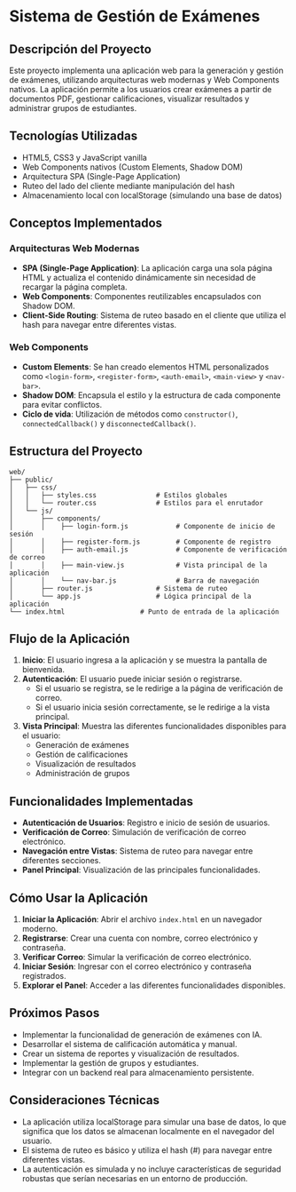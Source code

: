 # Sistema de Gestión de Exámenes

## Descripción del Proyecto
Este proyecto implementa una aplicación web para la generación y gestión de exámenes, utilizando arquitecturas web modernas y Web Components nativos. La aplicación permite a los usuarios crear exámenes a partir de documentos PDF, gestionar calificaciones, visualizar resultados y administrar grupos de estudiantes.

## Tecnologías Utilizadas
- HTML5, CSS3 y JavaScript vanilla
- Web Components nativos (Custom Elements, Shadow DOM)
- Arquitectura SPA (Single-Page Application)
- Ruteo del lado del cliente mediante manipulación del hash
- Almacenamiento local con localStorage (simulando una base de datos)

## Conceptos Implementados

### Arquitecturas Web Modernas
- **SPA (Single-Page Application)**: La aplicación carga una sola página HTML y actualiza el contenido dinámicamente sin necesidad de recargar la página completa.
- **Web Components**: Componentes reutilizables encapsulados con Shadow DOM.
- **Client-Side Routing**: Sistema de ruteo basado en el cliente que utiliza el hash para navegar entre diferentes vistas.

### Web Components
- **Custom Elements**: Se han creado elementos HTML personalizados como `<login-form>`, `<register-form>`, `<auth-email>`, `<main-view>` y `<nav-bar>`.
- **Shadow DOM**: Encapsula el estilo y la estructura de cada componente para evitar conflictos.
- **Ciclo de vida**: Utilización de métodos como `constructor()`, `connectedCallback()` y `disconnectedCallback()`.

## Estructura del Proyecto

```
web/
├── public/
│   ├── css/
│   │   ├── styles.css               # Estilos globales
│   │   └── router.css               # Estilos para el enrutador
│   └── js/
│       ├── components/
│       │    ├── login-form.js            # Componente de inicio de sesión
│       │    ├── register-form.js         # Componente de registro
│       │    ├── auth-email.js            # Componente de verificación de correo
│       │    ├── main-view.js             # Vista principal de la aplicación
│       │    └── nav-bar.js               # Barra de navegación
│       ├── router.js                # Sistema de ruteo
│       └── app.js                   # Lógica principal de la aplicación
└── index.html                   # Punto de entrada de la aplicación     

```

## Flujo de la Aplicación

1. **Inicio**: El usuario ingresa a la aplicación y se muestra la pantalla de bienvenida.
2. **Autenticación**: El usuario puede iniciar sesión o registrarse.
   - Si el usuario se registra, se le redirige a la página de verificación de correo.
   - Si el usuario inicia sesión correctamente, se le redirige a la vista principal.
3. **Vista Principal**: Muestra las diferentes funcionalidades disponibles para el usuario:
   - Generación de exámenes
   - Gestión de calificaciones
   - Visualización de resultados
   - Administración de grupos

## Funcionalidades Implementadas

- **Autenticación de Usuarios**: Registro e inicio de sesión de usuarios.
- **Verificación de Correo**: Simulación de verificación de correo electrónico.
- **Navegación entre Vistas**: Sistema de ruteo para navegar entre diferentes secciones.
- **Panel Principal**: Visualización de las principales funcionalidades.

## Cómo Usar la Aplicación

1. **Iniciar la Aplicación**: Abrir el archivo `index.html` en un navegador moderno.
2. **Registrarse**: Crear una cuenta con nombre, correo electrónico y contraseña.
3. **Verificar Correo**: Simular la verificación de correo electrónico.
4. **Iniciar Sesión**: Ingresar con el correo electrónico y contraseña registrados.
5. **Explorar el Panel**: Acceder a las diferentes funcionalidades disponibles.

## Próximos Pasos

- Implementar la funcionalidad de generación de exámenes con IA.
- Desarrollar el sistema de calificación automática y manual.
- Crear un sistema de reportes y visualización de resultados.
- Implementar la gestión de grupos y estudiantes.
- Integrar con un backend real para almacenamiento persistente.

## Consideraciones Técnicas

- La aplicación utiliza localStorage para simular una base de datos, lo que significa que los datos se almacenan localmente en el navegador del usuario.
- El sistema de ruteo es básico y utiliza el hash (#) para navegar entre diferentes vistas.
- La autenticación es simulada y no incluye características de seguridad robustas que serían necesarias en un entorno de producción.